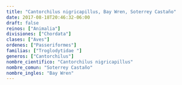 ```yaml
---
title: "Cantorchilus nigricapillus, Bay Wren, Soterrey Castaño"
date: 2017-08-18T20:46:32-06:00
draft: false
reinos: ["Animalia"]
divisiones: ["Chordata"]
clases: ["Aves"]
ordenes: ["Passeriformes"]
familias: ["Troglodytidae "]
generos: ["Cantorchilus"]
nombre_cientifico: "Cantorchilus nigricapillus"
nombre_comun: "Soterrey Castaño"
nombre_ingles: "Bay Wren"
---
```

